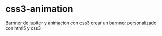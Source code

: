 # css3-animation
Barnner de jupiter y animacion con css3
crear un barnner personalizado con html5 y css3
